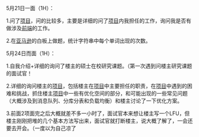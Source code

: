 5月21日一面（1H）： 

  1.问了[项目]()，问的比较多，主要是详细的问了[项目]()内我担任的工作，询问我是否有做涉及[前端]()的工作。 

  2.在[亚马逊]()的白板上做题，统计字符串中每个单词出现的次数。 
 

5月24日而面（1H）： 

  1.自我介绍+详细的询问了楼主的硕士在校研究课题。（第一次遇到问楼主研究课题的面试官！   

  2.详细的询问楼主的[项目]()，包括楼主在[项目]()中主要担任的职责，在[项目]()中遇到的困难和挑战，抓住楼主[项目]()中一些有优化空间的部分，和可能出现的一些常见问题（大概涉及到消息队列、分库分表和负载均衡）和楼主讨论了一下优化方案。 

  3.前面2项面完之后大概就差不多一小时了，面试官本来想让楼主写一个LFU，但楼主刚刚把堆的几个基本方法写出来，面试官就打断楼主，说大概了解了，一会还要去开会。（一度以为自己凉了

